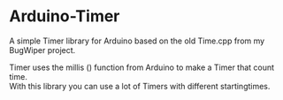 # Arduino-Timer
A simple Timer library for Arduino based on the old Time.cpp from my BugWiper project.

Timer uses the millis () function from Arduino to make a Timer that count time.</br>
With this library you can use a lot of Timers with different startingtimes.



